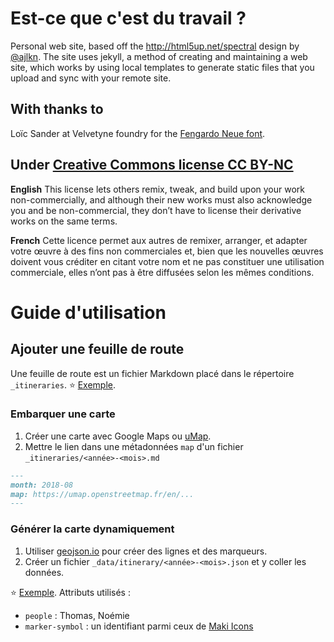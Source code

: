 # Est-ce que c'est du travail ?

Personal web site, based off the http://html5up.net/spectral design by
[@ajlkn](http://twitter.com/ajlkn).
The site uses jekyll, a method of creating and maintaining a web site,
which works by using local templates to generate static files that you upload
and sync with your remote site.

## With thanks to
Loïc Sander at Velvetyne foundry for the [Fengardo Neue font](http://velvetyne.fr/fonts/fengardo-neue/).

## Under [Creative Commons license CC BY-NC](https://creativecommons.org/licenses)
**English**
This license lets others remix, tweak, and build upon your work non-commercially, and although their new works must also acknowledge you and be non-commercial, they don’t have to license their derivative works on the same terms.

**French**
Cette licence permet aux autres de remixer, arranger, et adapter votre œuvre à des fins non commerciales et, bien que les nouvelles œuvres doivent vous créditer en citant votre nom et ne pas constituer une utilisation commerciale, elles n’ont pas à être diffusées selon les mêmes conditions.

# Guide d'utilisation

## Ajouter une feuille de route

Une feuille de route est un fichier Markdown placé dans le répertoire `_itineraries`. ⭐️ [Exemple](_itineraries/2018-08.md).

### Embarquer une carte

1. Créer une carte avec Google Maps ou [uMap](https://umap.openstreetmap.fr/).
1. Mettre le lien dans une métadonnées `map` d'un fichier `_itineraries/<année>-<mois>.md`

```markdown
---
month: 2018-08
map: https://umap.openstreetmap.fr/en/...
---
```

### Générer la carte dynamiquement

1. Utiliser [geojson.io](https://geojson.io/) pour créer des lignes et des marqueurs.
1. Créer un fichier `_data/itinerary/<année>-<mois>.json` et y coller les données.

⭐️ [Exemple](data/itinerary/2018-08.json).
Attributs utilisés :

- `people` : Thomas, Noémie
- `marker-symbol` : un identifiant parmi ceux de [Maki Icons](https://www.mapbox.com/maki-icons/)
